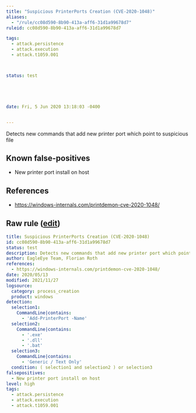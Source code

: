 ```yaml
---
title: "Suspicious PrinterPorts Creation (CVE-2020-1048)"
aliases:
  - "/rule/cc08d590-8b90-413a-aff6-31d1a99678d7"
ruleid: cc08d590-8b90-413a-aff6-31d1a99678d7

tags:
  - attack.persistence
  - attack.execution
  - attack.t1059.001



status: test





date: Fri, 5 Jun 2020 13:18:03 -0400


---
```


Detects new commands that add new printer port which point to suspicious file

<!--more-->


## Known false-positives

* New printer port install on host



## References

* https://windows-internals.com/printdemon-cve-2020-1048/


## Raw rule ([edit](https://github.com/SigmaHQ/sigma/edit/master/rules/windows/process_creation/proc_creation_win_exploit_cve_2020_1048.yml))
```yaml
title: Suspicious PrinterPorts Creation (CVE-2020-1048)
id: cc08d590-8b90-413a-aff6-31d1a99678d7
status: test
description: Detects new commands that add new printer port which point to suspicious file
author: EagleEye Team, Florian Roth
references:
  - https://windows-internals.com/printdemon-cve-2020-1048/
date: 2020/05/13
modified: 2021/11/27
logsource:
  category: process_creation
  product: windows
detection:
  selection1:
    CommandLine|contains:
      - 'Add-PrinterPort -Name'
  selection2:
    CommandLine|contains:
      - '.exe'
      - '.dll'
      - '.bat'
  selection3:
    CommandLine|contains:
      - 'Generic / Text Only'
  condition: ( selection1 and selection2 ) or selection3
falsepositives:
  - New printer port install on host
level: high
tags:
  - attack.persistence
  - attack.execution
  - attack.t1059.001

```
